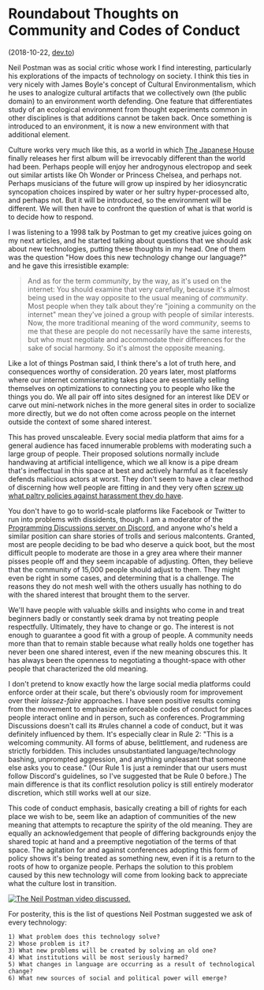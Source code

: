# Roundabout Thoughts on Community and Codes of Conduct 

(2018-10-22, [dev.to](https://dev.to/lethargilistic/roundabout-thoughts-on-community-and-codes-of-conduct-40ha))

Neil Postman was as social critic whose work I find interesting, particularly his explorations of the impacts of technology on society. I think this ties in very nicely with James Boyle's concept of Cultural Environmentalism, which he uses to analogize cultural artifacts that we collectively own (the public domain) to an environment worth defending. One feature that differentiates study of an ecological environment from thought experiments common in other disciplines is that additions cannot be taken back. Once something is introduced to an environment, it is now a new environment with that additional element.

Culture works very much like this, as a world in which [The Japanese House](http://thejapanesehouse.co.uk/) finally releases her first album will be irrevocably different than the world had been. Perhaps people will enjoy her androgynous electropop and seek out similar artists like Oh Wonder or Princess Chelsea, and perhaps not. Perhaps musicians of the future will grow up inspired by her idiosyncratic syncopation choices inspired by water or her sultry hyper-processed alto, and perhaps not. But it will be introduced, so the environment will be different. We will then have to confront the question of what is that world is to decide how to respond.

I was listening to a 1998 talk by Postman to get my creative juices going on my next articles, and he started talking about questions that we should ask about new technologies, putting these thoughts in my head. One of them was the question "How does this new technology change our language?" and he gave this irresistible example:

>And as for the term *community*, by the way, as it's used on the internet: You should examine that very carefully, because it's almost being used in the way opposite to the usual meaning of *community*. Most people when they talk about they're "joining a community on the internet" mean they've joined a group with people of similar interests. Now, the more traditional meaning of the word *community*, seems to me that these are people do not necessarily have the same interests, but who must negotiate and accommodate their differences for the sake of social harmony. So it's almost the opposite meaning.

Like a lot of things Postman said, I think there's a lot of truth here, and consequences worthy of consideration. 20 years later, most platforms where our internet commiserating takes place are essentially selling themselves on optimizations to connecting you to people who like the things you do. We all pair off into sites designed for an interest like DEV or carve out mini-network niches in the more general sites in order to socialize more directly, but we do not often come across people on the internet outside the context of some shared interest.

This has proved unscaleable. Every social media platform that aims for a general audience has faced innumerable problems with moderating such a large group of people. Their proposed solutions normally include handwaving at artificial intelligence, which we all know is a pipe dream that's ineffectual in this space at best and actively harmful as it facelessly defends malicious actors at worst. They don't seem to have a clear method of discerning how well people are fitting in and they very often [screw up what paltry policies against harassment they do have](https://www.buzzfeednews.com/article/charliewarzel/a-honeypot-for-assholes-inside-twitters-10-year-failure-to-s).

You don't have to go to world-scale platforms like Facebook or Twitter to run into problems with dissidents, though. I am a moderator of the [Programming Discussions server on Discord](https://invite.progdisc.club), and anyone who's held a similar position can share stories of trolls and serious malcontents. Granted, most are people deciding to be bad who deserve a quick boot, but the most difficult people to moderate are those in a grey area where their manner pisses people off and they seem incapable of adjusting. Often, they believe that the community of 15,000 people should adjust to them. They might even be right in some cases, and determining that is a challenge. The reasons they do not mesh well with the others usually has nothing to do with the shared interest that brought them to the server.

We'll have people with valuable skills and insights who come in and treat beginners badly or constantly seek drama by not treating people respectfully. Ultimately, they have to change or go. The interest is not enough to guarantee a good fit with a group of people. A community needs more than that to remain stable because what really holds one together has never been one shared interest, even if the new meaning obscures this. It has always been the openness to negotiating a thought-space with other people that characterized the old meaning.

I don't pretend to know exactly how the large social media platforms could enforce order at their scale, but there's obviously room for improvement over their *laissez-faire* approaches. I have seen positive results coming from the movement to emphasize enforceable codes of conduct for places people interact online and in person, such as conferences. Programming Discussions doesn't call its #rules channel a code of conduct, but it was definitely influenced by them. It's especially clear in Rule 2: "This is a welcoming community. All forms of abuse, belittlement, and rudeness are strictly forbidden. This includes unsubstantiated language/technology bashing, unprompted aggression, and anything unpleasant that someone else asks you to cease." (Our Rule 1 is just a reminder that our users must follow Discord's guidelines, so I've suggested that be Rule 0 before.) The main difference is that its conflict resolution policy is still entirely moderator discretion, which still works well at our size.

This code of conduct emphasis, basically creating a bill of rights for each place we wish to be, seem like an adaption of communities of the new meaning that attempts to recapture the spirity of the old meaning. They are equally an acknowledgement that people of differing backgrounds enjoy the shared topic at hand and a preemptive negotiation of the terms of that space. The agitation for and against conferences adopting this form of policy shows it's being treated as something new, even if it is a return to the roots of how to organize people. Perhaps the solution to this problem caused by this new technology will come from looking back to appreciate what the culture lost in transition.

[![The Neil Postman video discussed.](http://img.youtube.com/vi/dBlfPhsrvtw/0.jpg)](http://www.youtube.com/watch?v=dBlfPhsrvtw)

For posterity, this is the list of questions Neil Postman suggested we ask of every technology:

    1) What problem does this technology solve?
    2) Whose problem is it?
    3) What new problems will be created by solving an old one?
    4) What institutions will be most seriously harmed?
    5) What changes in language are occurring as a result of technological change?
    6) What new sources of social and political power will emerge?
